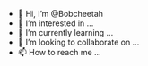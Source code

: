 - 👋 Hi, I’m @Bobcheetah
- 👀 I’m interested in ...
- 🌱 I’m currently learning ...
- 💞️ I’m looking to collaborate on ...
- 📫 How to reach me ...

<!---
Bobcheetah/Bobcheetah is a ✨ special ✨ repository because its `README.md` (this file) appears on your GitHub profile.
You can click the Preview link to take a look at your changes.
--->
